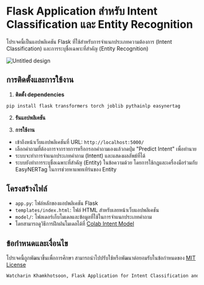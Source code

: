 # Flask Application สำหรับ Intent Classification และ Entity Recognition

โปรเจคนี้เป็นแอปพลิเคชัน Flask ที่ใช้สำหรับการจำแนกประเภทความต้องการ (Intent Classification) และการระบุชื่อเฉพาะที่สำคัญ (Entity Recognition)

![Untitled design](https://github.com/terkkyy/Find_Intent_Entity/assets/95850049/96653d1a-bc00-4231-b849-a5646d4affcb)

## การติดตั้งและการใช้งาน

1. **ติดตั้ง dependencies**

```bash
pip install flask transformers torch joblib pythainlp easynertag
```

2. **รันแอปพลิเคชัน**

3. **การใช้งาน**

- เข้าถึงหน้าเว็บแอปพลิเคชันที่ URL: `http://localhost:5000/`
- เลือกคำถามที่ต้องการจากรายการหรือกรอกคำถามเองแล้วกดปุ่ม "Predict Intent" เพื่อทำนาย
- ระบบจะทำการจำแนกประเภทคำถาม (Intent) และแสดงผลลัพธ์ที่ได้
- ระบบยังทำการระบุชื่อเฉพาะที่สำคัญ (Entity) ในข้อความด้วย โดยการใช้กฎและเครื่องมือร่วมกับ EasyNERTag ในการช่วยหาแพทเทิร์นของ Entity

## โครงสร้างไฟล์

- `app.py`: ไฟล์หลักของแอปพลิเคชัน Flask
- `templates/index.html`: ไฟล์ HTML สำหรับเลยหน้าเว็บแอปพลิเคชัน
- `model/`: โฟลเดอร์เก็บโมเดลและข้อมูลที่ใช้ในการจำแนกประเภทคำถาม
- โดยสามารถดูวิธีการฝึกฝนโมเดลได้ที่ [Colab Intent Model](https://colab.research.google.com/drive/1vvMyEbNg8WHMJx4m2LogECqicaPUn4Ls?usp=sharing)

## ข้อกำหนดและเงื่อนไข

โปรเจคนี้ถูกพัฒนาขึ้นเพื่อการศึกษา สามารถนำไปปรับใช้หรือพัฒนาต่อยอมรับในข้อกำหนดของ [MIT License](./LICENSE)
```bash
Watcharin Khamkhotsoon, Flask Application for Intent Classification and Entity Recognition, 2024. GitHub repository: [Find_Intent_Entity.git](https://github.com/terkkyy/Find_Intent_Entity.git).
```

